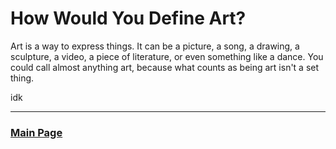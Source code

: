 # How Would You Define Art?

Art is a way to express things. It can be a picture, a song, a drawing, a sculpture, a video, a piece of literature, or even something like a dance. You could call almost anything art, because what counts as being art isn't a set thing.

idk

___

### [Main Page](https://worreaud000.github.io/digitalart)
